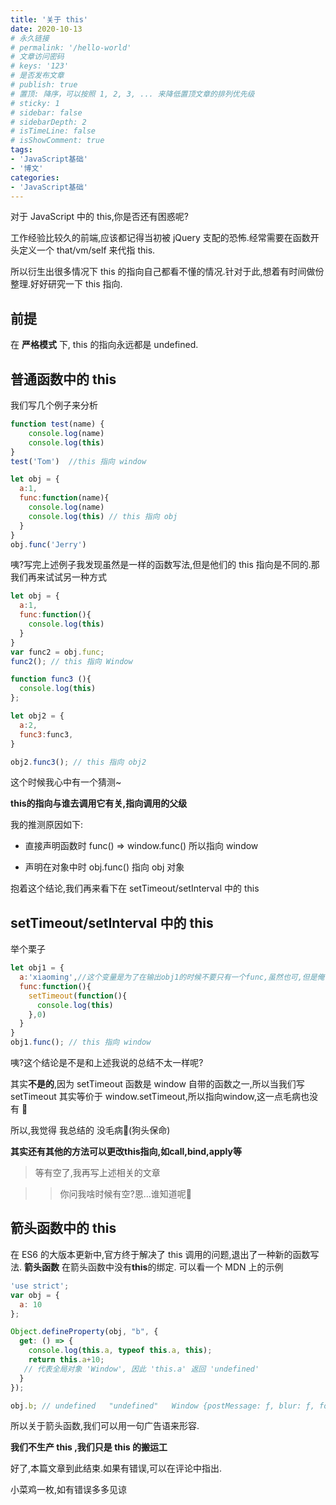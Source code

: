 ```yaml
---
title: '关于 this'
date: 2020-10-13
# 永久链接
# permalink: '/hello-world'
# 文章访问密码
# keys: '123'
# 是否发布文章
# publish: true
# 置顶: 降序，可以按照 1, 2, 3, ... 来降低置顶文章的排列优先级
# sticky: 1
# sidebar: false
# sidebarDepth: 2
# isTimeLine: false
# isShowComment: true
tags:
- 'JavaScript基础'
- '博文'
categories:
- 'JavaScript基础'
---
```


对于 JavaScript 中的 this,你是否还有困惑呢?

<!-- more -->

工作经验比较久的前端,应该都记得当初被 jQuery 支配的恐怖.经常需要在函数开头定义一个 that/vm/self 来代指 this.

所以衍生出很多情况下 this 的指向自己都看不懂的情况.针对于此,想着有时间做份整理.好好研究一下 this 指向.

## 前提

在 **严格模式** 下, this 的指向永远都是 undefined.

## 普通函数中的 this

我们写几个例子来分析

```js
function test(name) {
    console.log(name)
    console.log(this)
}
test('Tom')  //this 指向 window

let obj = {
  a:1,
  func:function(name){
    console.log(name)
    console.log(this) // this 指向 obj
  }
}
obj.func('Jerry')
```

咦?写完上述例子我发现虽然是一样的函数写法,但是他们的 this 指向是不同的.那我们再来试试另一种方式

```js
let obj = {
  a:1,
  func:function(){
    console.log(this) 
  }
}
var func2 = obj.func;
func2(); // this 指向 Window

function func3 (){
  console.log(this)
};

let obj2 = {
  a:2,
  func3:func3,
}

obj2.func3(); // this 指向 obj2

```

这个时候我心中有一个猜测~

**this的指向与谁去调用它有关,指向调用的父级**

我的推测原因如下:

- 直接声明函数时 func() => window.func() 所以指向 window

- 声明在对象中时 obj.func() 指向 obj 对象

抱着这个结论,我们再来看下在 setTimeout/setInterval 中的 this

## setTimeout/setInterval 中的 this

举个栗子

```js
let obj1 = {
  a:'xiaoming',//这个变量是为了在输出obj1的时候不要只有一个func,虽然也可,但是俺们觉得没啥辨识度
  func:function(){
    setTimeout(function(){
      console.log(this)
    },0)
  }
}
obj1.func(); // this 指向 window
```

咦?这个结论是不是和上述我说的总结不太一样呢?

其实**不是的**,因为 setTimeout 函数是 window 自带的函数之一,所以当我们写 setTimeout 其实等价于 window.setTimeout,所以指向window,这一点毛病也没有 🐶

所以,我觉得 我总结的 没毛病🐶(狗头保命)

**其实还有其他的方法可以更改this指向,如call,bind,apply等**

>等有空了,我再写上述相关的文章

>> 你问我啥时候有空?恩...谁知道呢🐶
## 箭头函数中的 this

在 ES6 的大版本更新中,官方终于解决了 this 调用的问题,退出了一种新的函数写法. **箭头函数**
在箭头函数中没有**this**的绑定. 可以看一个 MDN 上的示例

``` js
'use strict';
var obj = {
  a: 10
};

Object.defineProperty(obj, "b", {
  get: () => {
    console.log(this.a, typeof this.a, this);
    return this.a+10; 
   // 代表全局对象 'Window', 因此 'this.a' 返回 'undefined'
  }
});

obj.b; // undefined   "undefined"   Window {postMessage: ƒ, blur: ƒ, focus: ƒ, close: ƒ, frames: Window, …}

```

所以关于箭头函数,我们可以用一句广告语来形容.

**我们不生产 this ,我们只是 this 的搬运工**

好了,本篇文章到此结束.如果有错误,可以在评论中指出.

小菜鸡一枚,如有错误多多见谅